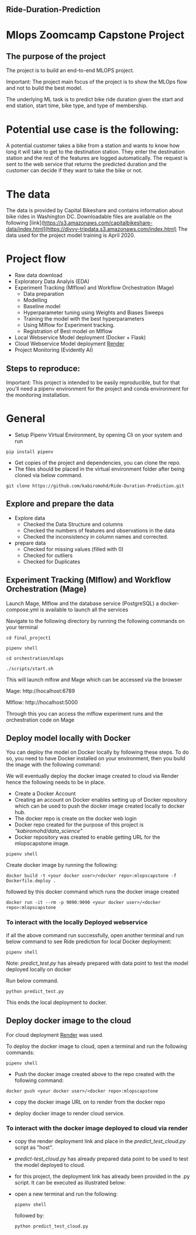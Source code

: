 ## Ride-Duration-Prediction
# Mlops Zoomcamp Capstone Project
## The purpose of the project
The project is to build an end-to-end MLOPS project. 

Important: The project main focus of the project is to show the MLOps flow and not to build the best model.

The underlying ML task is to predict bike ride duration given the start and end station, start time, bike type, and type of membership.

# Potential use case is the following:
A potential customer takes a bike from a station and wants to know how long it will take to get to the destination station. They enter the destination station and the rest of the features are logged automatically. The request is sent to the web service that returns the predicted duration and the customer can decide if they want to take the bike or not.

# The data
The data is provided by Capital Bikeshare and contains information about bike rides in Washington DC. Downloadable files are available on the following [link](https://s3.amazonaws.com/capitalbikeshare-data/index.html](https://divvy-tripdata.s3.amazonaws.com/index.html) The data used for the project model training is April 2020.

# Project flow

- Raw data download
- Exploratory Data Analyis (EDA)
- Experiment Tracking (Mlflow) and Workflow Orchestration (Mage)
  - Data preparation
  - Modelling
  - Baseline model
  - Hyperparameter tuning using Weights and Biases Sweeps
  - Training the model with the best hyperparameters
  - Using Mlflow for Experiment tracking.
  - Registration of Best model on Mlflow
- Local Webservice Model deployment (Docker + Flask)
- Cloud Webservice Model deployment [Render](Render.com)
- Project Monitoring (Evidently AI)

## Steps to reproduce:
Important: This project is intended to be easily reproducible, but for that you'll need a pipenv environment for the project and conda environment for the monitoring installation.

# General
- Setup Pipenv Virtual Environment, by opening Cli on your system and run
  
```
pip install pipenv
```

- Get copies of the project and dependencies, you can clone the repo.
- The files should be placed in the virtual environment folder after being cloned via below command.

```
git clone https://github.com/kabiromohd/Ride-Duration-Prediction.git
```

## Explore and prepare the data
- Explore data
  - Checked the Data Structure and columns
  - Checked the numbers of features and observations in the data
  - Checked the inconsistency in column names and corrected.
- prepare data
  - Checked for missing values (filled with 0)
  - Checked for outliers
  - Checked for Duplicates

## Experiment Tracking (Mlflow) and Workflow Orchestration (Mage)
Launch Mage, Mlflow and the database service (PostgreSQL) a docker-compose.yml is available to launch all the services

Navigate to the following directory by running the following commands on your terminal

```
cd final_project1

pipenv shell

cd orchestration/mlops

./scripts/start.sh

```

This will launch mlfow and Mage which can be accessed via the browser

Mage: http://hocalhost:6789

Mlflow: http://hocalhost:5000

Through this you can access the mlflow experiment runs and the orchestration code on Mage

## Deploy model locally with Docker
You can deploy the model on Docker locally by following these steps.
To do so, you need to have Docker installed on your environment, then you build the image with the following command:

We will eventually deploy the docker image created to cloud via Render hence the following needs to be in place.
- Create a Docker Account 
- Creating an account on Docker enables setting up of Docker repository which can be used to push the docker image created locally to docker hub.
- The docker repo is create on the docker web login
- Docker repo created for the purpose of this project is *"kabiromohd/data_science"*
- Docker repository was created to enable getting URL for the mlopscapstone image.

```
pipenv shell
```

Create docker image by running the following:

```
docker build -t <your docker user>/<docker repo>:mlopscapstone -f Dockerfile.deploy .
```

followed by this docker command which runs the docker image created

```
docker run -it --rm -p 9090:9090 <your docker user>/<docker repo>:mlopscapstone
```

### To interact with the locally Deployed webservice
if all the above command run successfully, open another terminal and run below command to see Ride prediction for local Docker deployment:

```
pipenv shell
```

Note: *predict_test.py* has already prepared with data point to test the model deployed locally on docker

Run below command. 

```
python predict_test.py
```

This ends the local deployment to docker.

## Deploy docker image to the cloud
For cloud deployment [Render](render.com) was used.

To deploy the docker image to cloud, open a terminal and run the following commands:

```
pipenv shell
```

- Push the docker image created above to the repo created with the following command:

```
docker push <your docker user>/<docker repo>:mlopscapstone
```

- copy the docker image URL on to render from the docker repo
  
- deploy docker image to render cloud service.
  
### To interact with the docker image deployed to cloud via render
- copy the render deployment link and place in the *predict_test_cloud.py* script as "host".
- *predict-test_cloud.py* has already prepared data point to be used to test the model deployed to cloud.
- for this project, the deployment link has already been provided in the .py script. It can be executed as illustrated below:
  
- open a new terminal and run the following: 

  ```
  pipenv shell
  ```

  followed by:
  
  ```
  python predict_test_cloud.py
  ```
